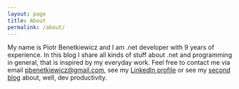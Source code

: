 ```yaml
---
layout: page
title: About
permalink: /about/
---
```


My name is Piotr Benetkiewicz and I am .net developer with 9 years of experience. In this blog I share all kinds of stuff about .net and programming in general, that is inspired by my everyday work.
Feel free to contact me via email [pbenetkiewicz@gmail.com](mailto:pbenetkiewicz@gmail.com), see my [LinkedIn profile](https://www.linkedin.com/in/piotrbenetkiewicz) or see my [second blog](http://devproductivity.wordpress.com) about, well, dev productivity. 
